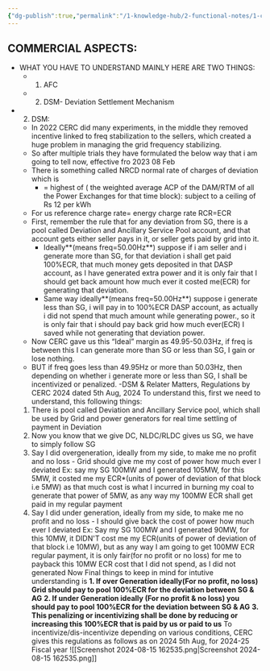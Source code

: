 ```yaml
---
{"dg-publish":true,"permalink":"/1-knowledge-hub/2-functional-notes/1-career-notes/2-general-technical-notes/3-power-plant-commerce/commercial-notes/","noteIcon":""}
---
```


## **COMMERCIAL ASPECTS:**

- WHAT YOU HAVE TO UNDERSTAND MAINLY HERE ARE TWO THINGS:
    - 1. AFC
    - 2. DSM- Deviation Settlement Mechanism
- 2. DSM:
    - In 2022 CERC did many experiments, in the middle they removed incentive linked to freq stabilization to the sellers, which created a huge problem in managing the grid frequency stabilizing.
    - So after multiple trials they have formulated the below way that i am going to tell now, effective fro 2023 08 Feb
    - There is something called NRCD normal rate of charges of deviation which is
        - = highest of ( the weighted average ACP of the DAM/RTM of all the Power Exchanges for that time block): subject to a ceiling of Rs 12 per kWh
    - For us reference charge rate= energy charge rate RCR=ECR
    - First, remember the rule that for any deviation from SG, there is a pool called Deviation and Ancillary Service Pool account, and that account gets either seller pays in it, or seller gets paid by grid into it.
        - Ideally**(means freq=50.00Hz**) suppose if i am seller and i generate more than SG, for that deviation i shall get paid 100%ECR, that much money gets deposited in that DASP account, as I have generated extra power and it is only fair that I should get back amount how much ever it costed me(ECR) for generating that deviation.
        - Same way ideally**(means freq=50.00Hz**) suppose i generate less than SG, i will pay in to 100%ECR DASP account, as actually i did not spend that much amount while generating power., so it is only fair that i should pay back grid how much ever(ECR) I saved while not generating that deviation power.
    - Now CERC gave us this “Ideal” margin as 49.95-50.03Hz, if freq is between this I can generate more than SG or less than SG, I gain or lose nothing.
    - BUT if freq goes less than 49.95Hz or more than 50.03Hz, then depending on whether i generate more or less than SG, I shall be incentivized or penalized.
    -DSM & Relater Matters, Regulations by CERC 2024 dated 5th Aug, 2024
To understand this, first we need to understand, this following things:
    1. There is pool called Deviation and Ancillary Service pool, which shall be used by Grid and power generators for real time settling of payment in Deviation
    2. Now you know that we give DC, NLDC/RLDC gives us SG, we have to simply follow SG
    3. Say I did overgeneration, ideally from my side, to make me no profit and no loss - Grid should give me my cost of power how much ever I deviated
        Ex: say my SG 100MW and I generated 105MW, for this 5MW, it costed me my ECR*(units of power of deviation of that block i.e 5MW) as that much cost is what I incurred in burning my coal to generate that power of 5MW, as any way my 100MW ECR shall get paid in my regular payment
    4. Say I did under generation, ideally from my side, to make me no profit and no loss - I should give back the cost of power how much ever I deviated
        Ex: Say my SG 100MW and I generated 90MW, for this 10MW, it DIDN'T cost me my ECR(units of power of deviation of that block i.e 10MW), but as any way I am going to get 100MW ECR regular payment, it is only fair(for no profit or no loss) for me to payback this 10MW ECR cost that I did not spend, as I did not generated
Now
Final things to keep in mind for intutive understanding is
**1. If over Generation ideally(For no profit, no loss) Grid should pay to pool 100%ECR for the deviation between SG & AG**
**2. If under Generation ideally (For no profit & no loss) you should pay  to pool 100%ECR for the deviation between SG & AG**
**3. This penalizing or incentivizing shall be done by reducing or increasing this 100%ECR that is paid by us or paid to us**
To incentivize/dis-incentivize depending on various conditions, CERC gives this regulations as follows as on 2024 5th Aug, for 2024-25 Fiscal year
![[Screenshot 2024-08-15 162535.png\|Screenshot 2024-08-15 162535.png]]